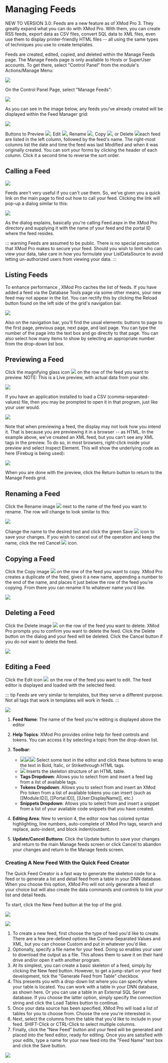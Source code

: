 # Managing Feeds

NEW TO VERSION 3.0: Feeds are a new feature as of XMod Pro 3\. They greatly expand what you can do with XMod Pro. With them, you can create RSS feeds, export data as CSV files, convert SQL data to XML files, even use them to display printer-friendly HTML files -- all using the same types of techniques you use to create templates.

Feeds are created, edited, copied, and deleted within the Manage Feeds page. The Manage Feeds page is only available to Hosts or SuperUser accounts. To get there, select "Control Panel" from the module's Actions/Manage Menu:

![](./img/XMP44_ControlPanelMenu.jpg)

On the Control Panel Page, select "Manage Feeds":

![](./img/XMP4_ControlPanel_Toolbar_ManageFeeds.png)

As you can see in the image below, any feeds you've already created will be displayed within the Feed Manager grid:

![](./img/XMP3_ManageFeedsPage.jpg)

Buttons to Preview ![](./img/preview.png), Edit ![](./img/edit.gif), Rename ![](./img/rename.png), Copy ![](./img/copy.png), or Delete ![](./img/delete.gif)each feed are listed in the left column, followed by the feed's name. The right-most columns list the date and time the feed was last Modified and when it was originally created. You can sort your forms by clicking the header of each column. Click it a second time to reverse the sort order.

## Calling a Feed

![](./img/XMP3_ManageFeedsPage_HowToCallAFeedLink.jpg)

Feeds aren't very useful if you can't use them. So, we've given you a quick link on the main page to find out how to call your feed. Clicking the link will pop-up a dialog similar to this:

![](./img/XMP3_ManageFeedsPage_HowToCallAFeedDialog.jpg)

As the dialog explains, basically you're calling Feed.aspx in the XMod Pro directory and supplying it with the name of your feed and the portal ID where the feed resides.

::: warning
Feeds are assumed to be public. There is no special precaution that XMod Pro makes to secure your feed. Should you wish to limit who can view your data, take care in how you formulate your ListDataSource to avoid letting un-authorized users from viewing your data.
:::

## Listing Feeds

To enhance performance , XMod Pro caches the list of feeds. If you have added a feed via the Database Tools page via some other means, your new feed may not appear in the list. You can rectify this by clicking the Reload button found on the left side of the grid's navigation bar.

![](./img/ControlPanel_GridNavBar_WithDescriptions.png)

Also on the navigation bar, you'll find the usual elements: buttons to page to the first page, previous page, next page, and last page. You can type the number of the page into the text box and go directly to that page. You can also select how many items to show by selecting an appropriate number from the drop-down list box.

## Previewing a Feed

Click the magnifying glass icon ![](./img/preview.png) on the row of the feed you want to preview. NOTE: This is a Live preview, with actual data from your site. 

![](./img/XMP4_ManageFeeds_Preview_OpenInExcel.png)

If you have an application installed to load a CSV (comma-separated-values) file, then you may be prompted to open it in that program, just like your user would.

![](./img/XMP3_ManageFeeds_Preview_Xml1.jpg)

Note that when previewing a feed, the display may not look how you intend it. That is because you are previewing it in a browser -- as HTML. In the example above, we've created an XML feed, but you can't see any XML tags in the preview. To do so, in most browsers, right-click inside your preview and select Inspect Element. This will show the underlying code as here (Firebug is being used):

![](./img/XMP3_ManageFeeds_Preview_Xml2.jpg)

When you are done with the preview, click the Return button to return to the Manage Feeds grid.

## Renaming a Feed

Click the Rename image ![](./img/rename.png) next to the name of the feed you want to rename. The row will change to look similar to this:

![](./img/RenamingForm.png)

Change the name to the desired text and click the green Save ![](./img/accept.gif) icon to save your changes. If you wish to cancel out of the operation and keep the name, click the red Cancel ![](./img/cancel.gif) icon.

## Copying a Feed

Click the Copy image ![](./img/copy.png) on the row of the feed you want to copy. XMod Pro creates a duplicate of the feed, gives it a new name, appending a number to the end of the name, and places it just below the row of the feed you're copying. From there you can rename it to whatever name you'd like.

![](./img/CopyingAForm.png)

## Deleting a Feed

Click the Delete image ![](./img/delete.gif) on the row of the feed you want to delete. XMod Pro prompts you to confirm you want to delete the feed. Click the Delete button on the dialog and your feed will be deleted. Click the Cancel button if you do not want to delete the feed.

![](./img/DelectConfirmationDialog.png)

## Editing a Feed

Click the Edit icon ![](./img/edit.gif) on the row of the feed you want to edit. The feed editor is displayed and loaded with the selected feed.

::: tip
Feeds are very similar to templates, but they serve a different purpose. Not all tags that work in templates will work in feeds.
:::

![](./img/XMP4_ManageFeeds_EditingAFeed.png)

1.  **Feed Name**: The name of the feed you're editing is displayed above the editor
2.  **Help Topics**: XMod Pro provides online help for feed controls and tokens. You can access it by selecting a topic from the drop-down list.
3.  **Toolbar**:
    *   ![](./img/FormEditorToolbar_bold.png)![](./img/FormEditorToolbar_italic.png)![](./img/FormEditorToolbar_strikethrough.png) Select some text in the editor and click these buttons to wrap the text in Bold, Italic, or Strikethrough HTML tags.
    *   ![](./img/FormEditorToolbar_inserttable.png) Inserts the skeleton structure of an HTML table.
    *   **Tags Dropdown**: Allows you to select from and insert a feed tag from a list of available tags.
    *   **Tokens Dropdown**: Allows you to select from and insert an XMod Pro token from a list of available tokens you can insert (such as [[Module:ID]], [[Portal:ID]], [[User:DisplayName]], etc.)
    *   **Snippets Dropdown**: Allows you to select from and insert a snippet from a list of your available code snippets that you have created.  

4.  **Editing Area**: New to version 4, the editor now has colored syntax highlighting, line numbers, auto-complete of XMod Pro tags, search and replace, auto-indent, and block indent/outdent.
5.  **Update/Cancel Buttons**: Click the Update button to save your changes and return to the main Manage feeds screen or click Cancel to abandon your changes and return to the Manage feeds screen.

### Creating A New Feed With the Quick Feed Creator

The Quick Feed Creator is a fast way to generate the skeleton code for a feed or to generate a list and detail feed from a table in your DNN database. When you choose this option, XMod Pro will not only generate a feed of your choice but will also create the data commands and controls to link your list and detail feeds.

To start, click the New Feed button at the top of the grid.

![](./img/XMP3_ManageFeedsPage_NewFeedButton.jpg)

![](./img/XMP4_NewFeedDialog_WithNumbers.png)

1.  To create a new feed, first choose the type of feed you'd like to create. There are a few pre-defined options like Comma-Separated Values and XML, but you can choose Custom and put in whatever you'd like.
2.  Optionally, specify a file name for your feed. Doing so enables your user to download the output as a file. This allows them to save it on their hard drive and/or open it with another program.
3.  At its simplest, you can create a basic skeleton of a feed, simply by clicking the New feed button. However, to get a jump-start on your feed development, tick the "Generate Feed from Table" checkbox.
4.  This presents you with a drop-down list where you can specify where your table is located. You can work with a table in your DNN database, as shown here. Or you can use a table in an External SQL Server database. If you choose the latter option, simply specify the connection string and click the Load Tables button to continue.
5.  Once your data source has been specified, XMod Pro will load a list of tables for you to choose from. Choose the one you're interested in.
6.  Next, select the columns from the table that you'd like to include in your feed. SHIFT-Click or CTRL-Click to select multiple columns.
7.  Finally, click the "New Feed" button and your feed will be generated and placed into the feed editor, ready for editing. Once you are satisfied with your edits, type a name for your new feed into the "Feed Name" text box and click the Save button.

![](./img/XMP4_ManageFeeds_NewFeedInEditor.png)
